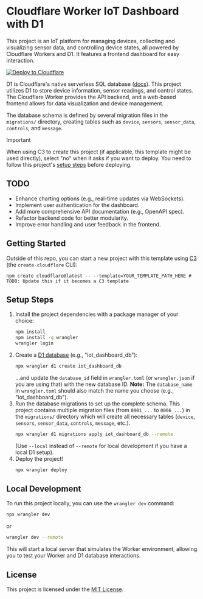 # Cloudflare Worker IoT Dashboard with D1

This project is an IoT platform for managing devices, collecting and visualizing sensor data, and controlling device states, all powered by Cloudflare Workers and D1. It features a frontend dashboard for easy interaction.

[![Deploy to Cloudflare](https://deploy.workers.cloudflare.com/button)](https://deploy.workers.cloudflare.com/?url=https://github.com/cloudflare/templates/tree/main/d1-template) <!-- TODO: Update this deploy button URL if the template location changes -->

<!-- ![Worker + D1 Template Preview](https://imagedelivery.net/wSMYJvS3Xw-n339CbDyDIA/cb7cb0a9-6102-4822-633c-b76b7bb25900/public) -->
<!-- TODO: Add a new preview image relevant to the IoT dashboard -->

<!-- dash-content-start -->

D1 is Cloudflare's native serverless SQL database ([docs](https://developers.cloudflare.com/d1/)). This project utilizes D1 to store device information, sensor readings, and control states. The Cloudflare Worker provides the API backend, and a web-based frontend allows for data visualization and device management.

The database schema is defined by several migration files in the `migrations/` directory, creating tables such as `device`, `sensors`, `sensor_data`, `controls`, and `message`.

> [!IMPORTANT]
> When using C3 to create this project (if applicable, this template might be used directly), select "no" when it asks if you want to deploy. You need to follow this project's [setup steps](#setup-steps) before deploying.

<!-- dash-content-end -->

## TODO

*   Enhance charting options (e.g., real-time updates via WebSockets).
*   Implement user authentication for the dashboard.
*   Add more comprehensive API documentation (e.g., OpenAPI spec).
*   Refactor backend code for better modularity.
*   Improve error handling and user feedback in the frontend.

## Getting Started

Outside of this repo, you can start a new project with this template using [C3](https://developers.cloudflare.com/pages/get-started/c3/) (the `create-cloudflare` CLI):

```
npm create cloudflare@latest -- --template=YOUR_TEMPLATE_PATH_HERE # TODO: Update this if it becomes a C3 template
```

<!-- A live public deployment of this template is available at [https://d1-template.templates.workers.dev](https://d1-template.templates.workers.dev) -->
<!-- TODO: Update with the new deployment URL once available -->

## Setup Steps

1. Install the project dependencies with a package manager of your choice:
   ```bash
   npm install
   npm install -g wrangler
   wrangler login
   ```
2. Create a [D1 database](https://developers.cloudflare.com/d1/get-started/) (e.g., "iot_dashboard_db"):
   ```bash
   npx wrangler d1 create iot_dashboard_db
   ```
   ...and update the `database_id` field in `wrangler.toml` (or `wrangler.json` if you are using that) with the new database ID.
   **Note:** The `database_name` in `wrangler.toml` should also match the name you choose (e.g., "iot_dashboard_db").
3. Run the database migrations to set up the complete schema. This project contains multiple migration files (from `0001_...` to `0006_...`) in the `migrations/` directory which will create all necessary tables (`device`, `sensors`, `sensor_data`, `controls`, `message`, etc.).
   ```bash
   npx wrangler d1 migrations apply iot_dashboard_db --remote
   ```
   (Use `--local` instead of `--remote` for local development if you have a local D1 setup).
4. Deploy the project!
   ```bash
   npx wrangler deploy
   ```
## Local Development
To run this project locally, you can use the `wrangler dev` command:

```bash
npx wrangler dev
```
or
```bash
wrangler dev --remote
```
This will start a local server that simulates the Worker environment, allowing you to test your Worker and D1 database interactions.
## License
This project is licensed under the [MIT License](lICENSE).